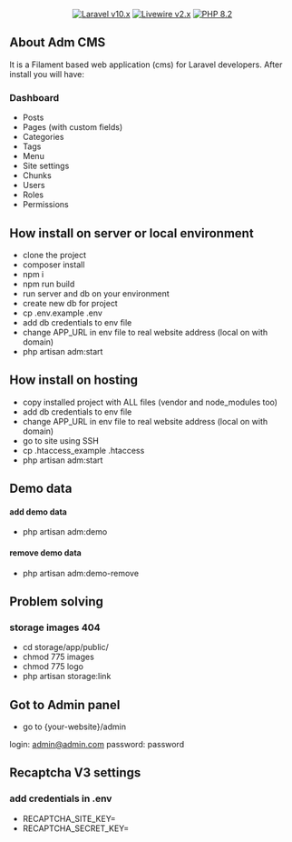 <p align="center">
    <a href="https://laravel.com"><img alt="Laravel v10.x" src="https://img.shields.io/badge/Laravel-v10.x-FF2D20?style=for-the-badge&logo=laravel"></a>
    <a href="https://laravel-livewire.com"><img alt="Livewire v2.x" src="https://img.shields.io/badge/Livewire-v2.x-FB70A9?style=for-the-badge"></a>
    <a href="https://php.net"><img alt="PHP 8.2" src="https://img.shields.io/badge/PHP-8.2-777BB4?style=for-the-badge&logo=php"></a>
</p>

## About Adm CMS

It is a Filament based web application (cms) for Laravel developers. After install you will have:
### Dashboard
- Posts
- Pages (with custom fields)
- Categories
- Tags
- Menu
- Site settings
- Chunks
- Users
- Roles
- Permissions

## How install on server or local environment
- clone the project
- composer install
- npm i
- npm run build
- run server and db on your environment
- create new db for project
- cp .env.example .env
- add db credentials to env file
- change APP_URL in env file to real website address (local on with domain)
- php artisan adm:start

## How install on hosting
- copy installed project with ALL files (vendor and node_modules too)
- add db credentials to env file
- change APP_URL in env file to real website address (local on with domain)
- go to site using SSH
- cp .htaccess_example .htaccess
- php artisan adm:start

## Demo data
#### add demo data
- php artisan adm:demo
#### remove demo data
- php artisan adm:demo-remove

## Problem solving
### storage images 404
- cd storage/app/public/
- chmod 775 images
- chmod 775 logo
- php artisan storage:link 

## Got to Admin panel
- go to {your-website}/admin

login: admin@admin.com
password: password

## Recaptcha V3 settings 
### add credentials in .env
- RECAPTCHA_SITE_KEY=
- RECAPTCHA_SECRET_KEY=
